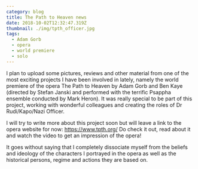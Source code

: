 ```yaml
---
category: blog
title: The Path to Heaven news
date: 2018-10-02T12:32:47.319Z
thumbnail: ./img/tpth_officer.jpg
tags:
  - Adam Gorb
  - opera
  - world premiere
  - solo
---
```

I plan to upload some pictures, reviews and other material from one of the most exciting projects I have been involved in lately, namely the world premiere of the opera The Path to Heaven by Adam Gorb and Ben Kaye (directed by Stefan Janski and performed with the terrific Psappha ensemble conducted by Mark Heron). It was really special to be part of this project, working with wonderful colleagues and creating the roles of Dr Rudi/Kapo/Nazi Officer. 

I will try to write more about this project soon but will leave a link to the opera website for now: https://www.tpth.org/ Do check it out, read about it and watch the video to get an impression of the opera!

It goes without saying that I completely dissociate myself from the beliefs and ideology of the characters I portrayed in the opera as well as the historical persons, regime and actions they are based on.
